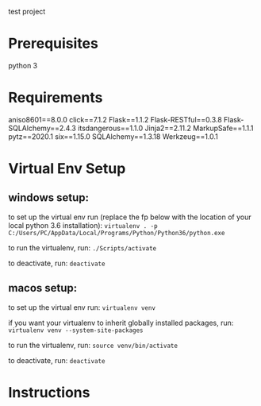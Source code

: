 test project

# Prerequisites
python 3

# Requirements
aniso8601==8.0.0
click==7.1.2
Flask==1.1.2
Flask-RESTful==0.3.8
Flask-SQLAlchemy==2.4.3
itsdangerous==1.1.0
Jinja2==2.11.2
MarkupSafe==1.1.1
pytz==2020.1
six==1.15.0
SQLAlchemy==1.3.18
Werkzeug==1.0.1

# Virtual Env Setup
## windows setup:

to set up the virtual env run (replace the fp below with the location of your local python 3.6 installation): `virtualenv . -p C:/Users/PC/AppData/Local/Programs/Python/Python36/python.exe`

to run the virtualenv, run: `./Scripts/activate`

to deactivate, run: `deactivate`

## macos setup: 

to set up the virtual env run: `virtualenv venv`

if you want your virtualenv to inherit globally installed packages, run: `virtualenv venv --system-site-packages`

to run the virtualenv, run: `source venv/bin/activate`

to deactivate, run: `deactivate`

# Instructions
